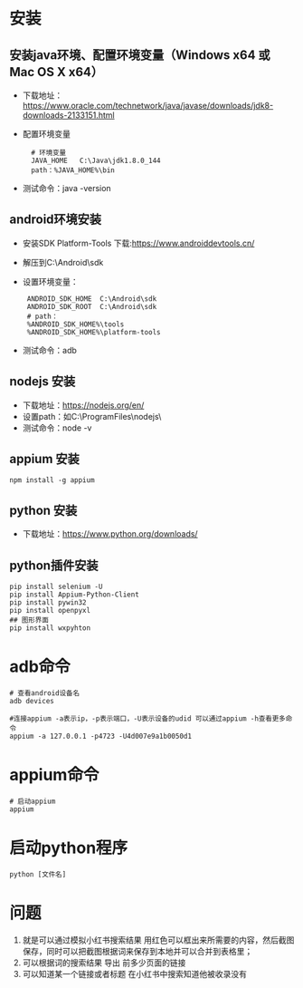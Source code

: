 # 安装    
## 安装java环境、配置环境变量（Windows x64 或 Mac OS X x64）
* 下载地址：https://www.oracle.com/technetwork/java/javase/downloads/jdk8-downloads-2133151.html
* 配置环境变量

        # 环境变量
        JAVA_HOME   C:\Java\jdk1.8.0_144
        path：%JAVA_HOME%\bin
* 测试命令：java -version

## android环境安装
* 安装SDK Platform-Tools
    下载:https://www.androiddevtools.cn/
* 解压到C:\Android\sdk
*  设置环境变量：

        ANDROID_SDK_HOME  C:\Android\sdk
        ANDROID_SDK_ROOT  C:\Android\sdk
        # path：
        %ANDROID_SDK_HOME%\tools
        %ANDROID_SDK_HOME%\platform-tools 
* 测试命令：adb

## nodejs 安装
* 下载地址：https://nodejs.org/en/
* 设置path：如C:\ProgramFiles\nodejs\
* 测试命令：node -v

## appium 安装    
    npm install -g appium

## python 安装
* 下载地址：https://www.python.org/downloads/
    
## python插件安装
    pip install selenium -U
    pip install Appium-Python-Client
    pip install pywin32
    pip install openpyxl
    ## 图形界面
    pip install wxpyhton

# adb命令

    # 查看android设备名
    adb devices

    #连接appium -a表示ip，-p表示端口，-U表示设备的udid 可以通过appium -h查看更多命令
    appium -a 127.0.0.1 -p4723 -U4d007e9a1b0050d1 

# appium命令

    # 启动appium
    appium

# 启动python程序

    python [文件名]

# 问题

1. 就是可以通过模拟小红书搜索结果  用红色可以框出来所需要的内容，然后截图保存，同时可以把截图根据词来保存到本地并可以合并到表格里；
2. 可以根据词的搜索结果 导出 前多少页面的链接
3. 可以知道某一个链接或者标题 在小红书中搜索知道他被收录没有
